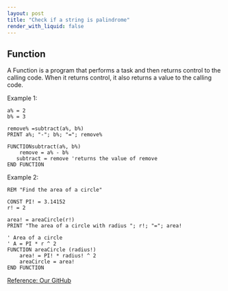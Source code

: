 ```yaml
---
layout: post
title: "Check if a string is palindrome"
render_with_liquid: false
---
```


## Function

A Function is a program that performs a task and then returns control to the calling code. When it returns control, it also returns a value to the calling code.

Example 1:
```
a% = 2
b% = 3

remove% =subtract(a%, b%)
PRINT a%; "-"; b%; "="; remove%

FUNCTIONsubtract(a%, b%)
    remove = a% - b%
   subtract = remove 'returns the value of remove
END FUNCTION
```

Example 2:
```
REM "Find the area of a circle"

CONST PI! = 3.14152
r! = 2

area! = areaCircle(r!)
PRINT "The area of a circle with radius "; r!; "="; area!

' Area of a circle
' A = PI * r ^ 2
FUNCTION areaCircle (radius!)
    area! = PI! * radius! ^ 2
    areaCircle = area!
END FUNCTION
```

[Reference: Our GitHub](https://github.com/avecnavadita/QBASIC)